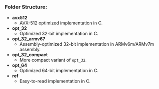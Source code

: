 ### Folder Structure:

* **avx512**
  * AVX-512 optimized implementation in C.
* **opt_32**
  * Optimized 32-bit implementation in C.
* **opt_32_armv67**
  * Assembly-optimized 32-bit implementation in ARMv6m/ARMv7m assembly.
* **opt_32_compact**
  * More compact variant of `opt_32`.
* **opt_64**
  * Optimized 64-bit implementation in C.
* **ref**
  * Easy-to-read implementation in C.

